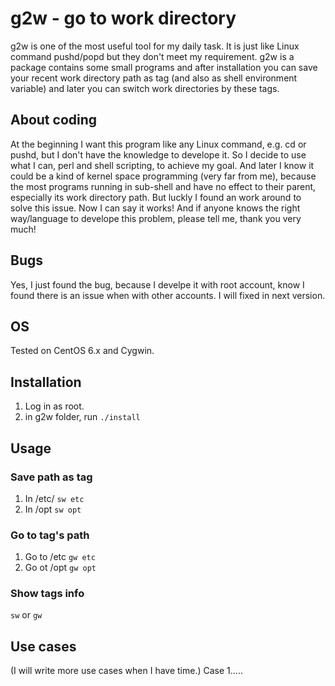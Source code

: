 # g2w - go to work directory

g2w is one of the most useful tool for my daily task. It is just like Linux command pushd/popd but they don't meet my requirement. g2w is a package contains some small programs and after installation you can save your recent work directory path as tag (and also as shell environment variable) and later you can switch work directories by these tags.

## About coding
At the beginning I want this program like any Linux command, e.g. cd or pushd, but I don't have the knowledge to develope it. So I decide to use what I can, perl and shell scripting, to achieve my goal. And later I know it could be a kind of kernel space programming (very far from me), because the most programs running in sub-shell and have no effect to their parent, especially its work directory path. But luckly I found an work around to solve this issue. Now I can say it works! And if anyone knows the right way/language to develope this problem, please tell me, thank you very much!

## Bugs
Yes, I just found the bug, because I develpe it with root account, know I found there is an issue when with other accounts. I will fixed in next version.

## OS
Tested on CentOS 6.x and Cygwin.

## Installation
1. Log in as root.
2. in g2w folder, run `./install`

## Usage
### Save path as tag
1. In /etc/
`sw etc`
2. In /opt
`sw opt`
### Go to tag\'s path
1. Go to /etc
`gw etc`
2. Go ot /opt
`gw opt`
### Show tags info
`sw` or `gw`

## Use cases
(I will write more use cases when I have time.)
Case 1.....



